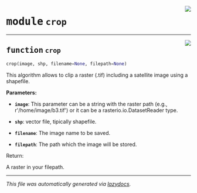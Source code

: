 <!-- markdownlint-disable -->

<a href="..\scikeo\crop.py#L0"><img align="right" style="float:right;" src="https://img.shields.io/badge/-source-cccccc?style=flat-square"></a>

# <kbd>module</kbd> `crop`





---

<a href="..\scikeo\crop.py#L9"><img align="right" style="float:right;" src="https://img.shields.io/badge/-source-cccccc?style=flat-square"></a>

## <kbd>function</kbd> `crop`

```python
crop(image, shp, filename=None, filepath=None)
```

This algorithm allows to clip a raster (.tif) including a satellite image using a shapefile. 



**Parameters:**
  


 - <b>`image`</b>:  This parameter can be a string with the raster path (e.g., r'/home/image/b3.tif') or it can be a rasterio.io.DatasetReader type. 


 - <b>`shp`</b>:  vector file, tipically shapefile. 


 - <b>`filename`</b>:  The image name to be saved. 


 - <b>`filepath`</b>:  The path which the image will be stored. 

Return: 

A raster in your filepath. 




---

_This file was automatically generated via [lazydocs](https://github.com/ml-tooling/lazydocs)._
